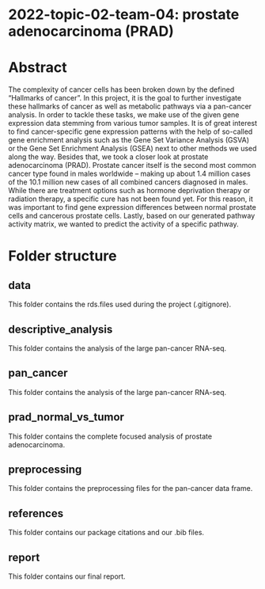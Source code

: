 # 2022-topic-02-team-04: prostate adenocarcinoma (PRAD)

# Abstract
The complexity of cancer cells has been broken down by the defined “Hallmarks of cancer”. In this project, it is the goal to further investigate these hallmarks of cancer as well as metabolic pathways via a pan-cancer analysis. In order to tackle these tasks, we make use of the given gene expression data stemming from various tumor samples. It is of great interest to find cancer-specific gene expression patterns with the help of so-called gene enrichment analysis such as the Gene Set Variance Analysis (GSVA) or the Gene Set Enrichment Analysis (GSEA) next to other methods we used along the way. Besides that, we took a closer look at prostate adenocarcinoma (PRAD). 
Prostate cancer itself is the second most common cancer type found in males worldwide – making up about 1.4 million cases of the 10.1 million new cases of all combined cancers diagnosed in males. While there are treatment options such as hormone deprivation therapy or radiation therapy, a specific cure has not been found yet. For this reason, it was important to find gene expression differences between normal prostate cells and cancerous prostate cells. Lastly, based on our generated pathway activity matrix, we wanted to predict the activity of a specific pathway.

# Folder structure

## data
This folder contains the rds.files used during the project (.gitignore).

## descriptive_analysis
This folder contains the analysis of the large pan-cancer RNA-seq.

## pan_cancer
This folder contains the analysis of the large pan-cancer RNA-seq.

## prad_normal_vs_tumor
This folder contains the complete focused analysis of prostate adenocarcinoma.

## preprocessing
This folder contains the preprocessing files for the pan-cancer data frame.

## references
This folder contains our package citations and our .bib files.

## report
This folder contains our final report.
